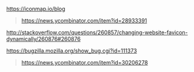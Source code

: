 https://iconmap.io/blog
> https://news.ycombinator.com/item?id=28933391

http://stackoverflow.com/questions/260857/changing-website-favicon-dynamically/260876#260876

https://bugzilla.mozilla.org/show_bug.cgi?id=111373
> https://news.ycombinator.com/item?id=30206278